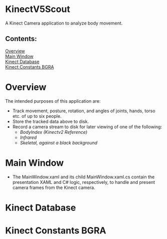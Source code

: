 # KinectV5Scout
A Kinect Camera application to analyze body movement.


## Contents:
[Overview](#overview)  
[Main Window](#main-window)  
[Kinect Database](#kinect-database)  
[Kinect Constants BGRA](kinect-constants-bgra)  

# Overview
The intended purposes of this application are:

- Track movement, posture, rotation, and angles of joints, hands, torso etc. of up to six people.
- Store the tracked data above to disk.
- Record a camera stream to disk for later viewing of one of the following:
  - _BodyIndex (Kinectv2 Reference)_
  - _Infrared_
  - _Skeletal, against a black background_

# Main Window
- The MainWindow.xaml and its child MainWindow.xaml.cs contain the presentation XAML and C# logic, respectively, to handle and present camera frames from the Kinect camera.

# Kinect Database

# Kinect Constants BGRA